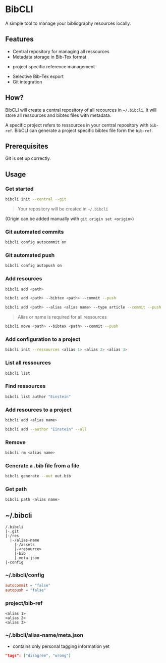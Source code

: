 # BibCLI

A simple tool to manage your bibliography resources locally.

## Features

* Central repository for managing all ressources
* Metadata storage in Bib-Tex format
+ project specific reference management
* Selective Bib-Tex export
* Git integration

## How?

BibCLI will create a central repository of all recources in `~/.bibcli`.
It will store all ressources and bibtex files with metadata.

A specific project refers to ressources in your central repository with `bib-ref`.
BibCLI can generate a project specific bibtex file form the `bib-ref`.

## Prerequisites

Git is set up correctly.

## Usage

### Get started

```bash
bibcli init --central --git
```

> Your repository will be created in `~/.bibcli`

(Origin can be added manually with `git origin set <origin>`)

### Git automated commits

```bash
bibcli config autocommit on
```

### Git automated push

```bash
bibcli config autopush on
```

### Add resources

```bash
bibcli add <path>
```

```bash
bibcli add <path> --bibtex <path> --commit --push
```

```bash
bibcli add <path> --alias <alias name> --type article --commit --push
```

> Alias or name is required for all ressources

```bash
bibcli move <path> --bibtex <path> --commit --push
```

### Add configuration to a project
```bash
bibcli init --ressources <alias 1> <alias 2> <alias 3>
```

### List all ressources

```bash
bibcli list
```

### Find ressources

```bash
bibcli list author "Einstein"
```

### Add resources to a project

```bash
bibcli add <alias name>
```

```bash
bibcli add --author "Einstein" --all
```

### Remove

```bash
bibcli rm <alias name>
```

### Generate a .bib file from a file

```bash
bibcli generate --out out.bib
```

### Get path

```bash
bibcli path <alias name>
```

## ~/.bibcli

```
/.bibcli
|-.git
|-/res
  |-/alias-name
    |-/assets
    |-<resource>
    |-bib
    |-meta.json
|-config
```

### ~/.bibcli/config

```conf
autocommit = "false"
autopush = "false"
```

### project/bib-ref

```
<alias 1>
<alias 2>
<alias 3>
```

### ~/.bibcli/alias-name/meta.json

* contains only personal tagging information yet

```json
"tags": ["disagree", "wrong"]
```
